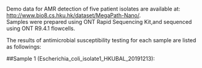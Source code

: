 Demo data for AMR detection of five patient isolates are available at:  
http://www.bio8.cs.hku.hk/dataset/MegaPath-Nano/.  
Samples were prepared using ONT Rapid Sequencing Kit,and sequenced using ONT R9.4.1 flowcells.  
  
The results of antimicrobial susceptibility testing for each sample are listed as followings:

 ##Sample 1 (Escherichia_coli_isolate1_HKUBAL_20191213):
 
 
